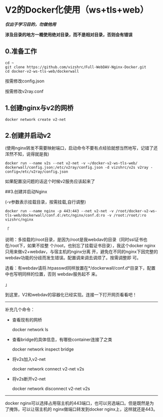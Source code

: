 # V2的Docker化使用（ws+tls+web）
***仅出于学习目的，勿做他用***

**涉及目录的地方一概使用绝对目录，而不是相对目录，否则会有错误**



## 0.准备工作

```
cd ~
git clone https://github.com/vizshrc/Full-WebDAV-Nginx-Docker.git 
cd docker-v2-ws-tls-web/dockerwall
```

按需修改config.json

按需修改v2ray.conf



## 1.创建nginx与v2的网桥

```
docker network create v2-net
```



## 2.创建并启动v2

(使用nginx转发不需要映射端口，启动命令不要有点经验就想当然地写，记错了还浑然不知，说得就是我)  

```
docker run --name v2s --net v2-net -v ~/docker-v2-ws-tls-web/ dockerwall/config.json:/etc/v2ray/config.json -d vizshrc/v2s v2ray -config=/etc/v2ray/config.json
```

如果配置没问题的话这个时候v2服务应该起来了



##3.创建并启动Nginx

(-v参数表示挂载目录，按需挂载,自行调整)

```
docker run --name nginx -p 443:443 --net v2-net -v /root/docker-v2-ws-tls-web/dockerwall/conf.d:/etc/nginx/conf.d:ro -v /root:/root/:ro vizshrc/nginx
```



「

​		说明：多挂载的/root目录，是因为/root是我webdav的目录（同时ssl证书也在/root下，如果不挂整				个/root，也别忘了挂载证书目录），我这个docker nginx只用来做v2+webdav，与宿主机的nginx分离				开，避免在不同的nginx下因完整的webdav功能的分歧而发生错误。配置调来调去调烦了。按需调整即				可。

​		选看：有webdav请将.htpasswd同样放置在*/dockerwall/conf.d*目录下，配置中也写明同样的位置，否则							webdav服务起不  来。

」



到这里，V2和webdav的容器化已经实现。连接一下打开网页看看吧！



----



补充几个命令：

- 查看现有的网桥

  docker network ls

- 查看bridge的具体信息，有哪些container连接了之类

  docker network inspect bridge

- 将v2s加入v2-net

  docker network connect v2-net v2s	

- 将v2s断开v2-net

  docker network disconnect v2-net v2s



-----



docker nginx可以选择占用宿主机的443端口，也可以另选端口。但是既然是为了掩饰，可以让宿主机的    		nginx做端口转发到docker nginx上，这样就还是443。

